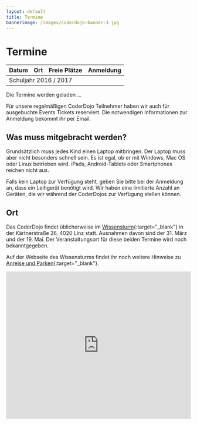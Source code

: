 ```yaml
---
layout: default
title: Termine
bannerimage: /images/coderdojo-banner-3.jpg
---
```


# Termine

<table class="table" id="eventsTable">
	<thead>
		<tr>
			<th>Datum</th>
			<th>Ort</th>
			<th>Freie Plätze</th>
			<th>Anmeldung</th>
		</tr>
	</thead>
	<tbody>
		<tr class="subtitle">
			<td colspan="4">Schuljahr 2016 / 2017</td>
		</tr>
	</tbody>
</table>

<p class="loadingText">Die Termine werden geladen ...</p>

<p class="warning">Für unsere regelmäßigen CoderDojo Teilnehmer haben wir auch für ausgebuchte Events Tickets reserviert. Die notwendigen Informationen zur Anmeldung bekommt ihr per Email.</p>

## Was muss mitgebracht werden?

Grundsätzlich muss jedes Kind einen Laptop mitbringen. Der Laptop muss aber nicht besonders schnell sein. Es ist egal, ob er mit Windows, Mac OS oder Linux betrieben wird. iPads, Android-Tablets oder Smartphones reichen nicht aus.

Falls kein Laptop zur Verfügung steht, geben Sie bitte bei der Anmeldung an, dass ein Leihgerät benötigt wird. Wir haben eine limitierte Anzahl an Geräten, die wir während der CoderDojos zur Verfügung stellen können.

## Ort

Das CoderDojo findet üblicherweise im [Wissensturm](http://www.linz.at/wissensturm/){:target="_blank"} in der Kärtnerstraße 26, 4020 Linz statt.
Ausnahmen davon sind der 31. März und der 19. Mai. Der Veranstaltungsort für diese beiden Termine wird noch bekanntgegeben.

Auf der Webseite des Wissensturms findet ihr noch weitere Hinweise zu [Anreise und Parken](http://www.linz.at/wissensturm/anreise.asp){:target="_blank"}.

<script language="javascript">
$.get("https://participants-management-api.azurewebsites.net/api/events/", function(data) {
	var eventsTable = $("#eventsTable");

	data.forEach(function(event) {
		var date = moment(event.date);
		var row = "<tr>";
		row += "<td>" + date.format("dddd, DD. MMMM YYYY") + " 16:00 - 18:00</td>";

		if (date.unix() == moment.utc("2017-03-31").unix() || date.unix() == moment.utc("2017-05-19").unix()) {
			row += "<td>Ort wird noch bekanntgegeben";
		} else {
			row += "<td>Wissensturm, Kärtnerstraße 26, 4020 Linz";
		}

		if (date.unix() == moment.utc("2017-03.03").unix() || date.unix() == moment.utc("2017-03.17").unix() || date.unix() == moment.utc("2017-04.21").unix()) {
			row += "<div class=\"info\" style=\"padding-top: 20px; padding-bottom: 5px;\">Dieses CoderDojo wird von der Firma <a href=\"https://www.oxaion.de/\" target=\"_blank\">Oxaion</a> gesponsert.</div>";
			row += "<div style=\"border: solid 1px #ddd; padding: 20px; width: 100%; border-radius: 10px; text-align: center; background-color: #eee;\"><a href=\"https://www.oxaion.de/\" target=\"_blank\"><img src=\"images/oxaion.svg\" style=\"width: 100%; max-width: 150px; margin-bottom: 0;\" /></a></div>";
		}

		row += "</td>";

		row += "<td id='availableTickets" + event.eventbriteId + "' class='text-right'></td>";
		row += "<td><a href='https://www.eventbrite.de/e/coderdojo-linz-wissensturm-tickets-" + event.eventbriteId + "' target='_blank'>zur Anmeldung</a></td>";
		row += "</tr>";
		eventsTable.append(row);
	});

	$(".loadingText").hide();

	$.get("https://participants-management-api.azurewebsites.net/api/events?tcStatus=true&past=false", function(data) {
		data.forEach(function(event) {
			if (event.quantitySold >= event.quantityTotal) {
				$("#availableTickets" + event.eventbriteId).append("<span class='warning'>ausgebucht</span>");
			} else {
				$("#availableTickets" + event.eventbriteId).append(event.quantityTotal - event.quantitySold);
			}
		});
	});
});
</script>

<iframe frameborder="0" style="border: 0; width: 100%; height: 400px;" src="https://www.google.com/maps/embed/v1/place?q=Wissensturm%20Volkshochschule%20Linz%20Stadtbibliothek%2C%20K%C3%A4rntnerstra%C3%9Fe%2C%20Linz%2C%20Austria&key=AIzaSyAAgaQBWJByXn9NNkGVGGRFRxGXUWXxBXE" allowfullscreen></iframe>

